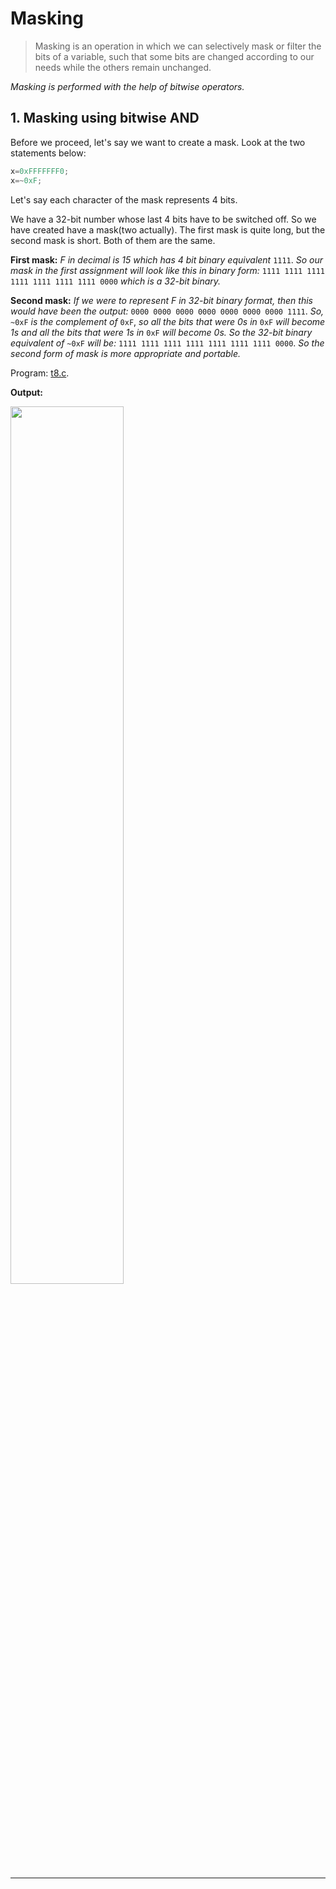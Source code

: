 # Masking

> Masking is an operation in which we can selectively mask or filter the bits of a variable, such that some bits are changed according to our needs while the others remain unchanged.

_Masking is performed with the help of bitwise operators._

## 1. Masking using bitwise AND

Before we proceed, let's say we want to create a mask. Look at the two statements below:

```c
x=0xFFFFFFF0;
x=~0xF;
```

Let's say each character of the mask represents 4 bits.

We have a 32-bit number whose last 4 bits have to be switched off. So we have created have a mask(two actually). The first mask is quite long, but the second mask is short. Both of them are the same.

**First mask:** _F in decimal is 15 which has 4 bit binary equivalent_ `1111`. _So our mask in the first assignment will look like this in binary form:_ `1111 1111 1111 1111 1111 1111 1111 0000` _which is a 32-bit binary._

**Second mask:** _If we were to represent F in 32-bit binary format, then this would have been the output:_ `0000 0000 0000 0000 0000 0000 0000 1111`. _So,_ `~0xF` _is the complement of_ `0xF`, _so all the bits that were 0s in_ `0xF` _will become 1s and all the bits that were 1s in_ `0xF` _will become 0s. So the 32-bit binary equivalent of_ `~0xF` _will be:_ `1111 1111 1111 1111 1111 1111 1111 0000`. _So the second form of mask is more appropriate and portable._

Program:
[t8.c](https://github.com/C0DER11101/CPrograms/blob/CProgramming/OpOnBits/tests/t8.c).

**Output:**

<img src="https://user-images.githubusercontent.com/96164229/213372497-2c5811f7-02bf-4f04-9613-d6f92306ccb9.png" width="60%" height="60%">



---
